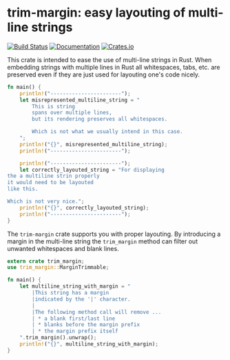 # trim-margin: easy layouting of multi-line strings
[![Build Status](https://travis-ci.org/mindsbackyard/trim-margin.svg?branch=master)](https://travis-ci.org/mindsbackyard/trim-margin)
[![Documentation](https://docs.rs/trim-margin/badge.svg)](https://docs.rs/trim-margin)
[![Crates.io](https://img.shields.io/crates/v/trim-margin.svg)](https://crates.io/crates/trim-margin)

This crate is intended to ease the use of multi-line strings in Rust.
When embedding strings with multiple lines in Rust all whitespaces, tabs, etc. are preserved even if they are just used for layouting one's code nicely.

```Rust
fn main() {
    println!("-----------------------");
    let misrepresented_multiline_string = "
        This is string
        spans over multiple lines,
        but its rendering preserves all whitespaces.

        Which is not what we usually intend in this case.
    ";
    println!("{}", misrepresented_multiline_string);
    println!("-----------------------");

    println!("-----------------------");
    let correctly_layouted_string = "For displaying
the a multiline strin properly
it would need to be layouted
like this.

Which is not very nice.";
    println!("{}", correctly_layouted_string);
    println!("-----------------------");
}
```

The `trim-margin` crate supports you with proper layouting.
By introducing a margin in the multi-line string the `trim_margin` method can filter out unwanted whitespaces and blank lines.

```Rust
extern crate trim_margin;
use trim_margin::MarginTrimmable;

fn main() {
    let multiline_string_with_margin = "
        |This string has a margin
        |indicated by the '|' character.
        |
        |The following method call will remove ...
        | * a blank first/last line
        | * blanks before the margin prefix
        | * the margin prefix itself
    ".trim_margin().unwrap();
    println!("{}", multiline_string_with_margin);
}
```
